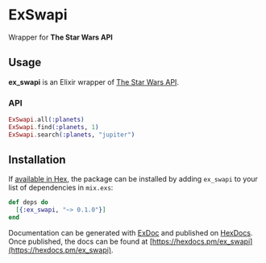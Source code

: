 # ExSwapi

Wrapper for **The Star Wars API**

## Usage

**ex_swapi** is an Elixir wrapper of [The Star Wars API](http://swapi.co/).

### API

```elixir
ExSwapi.all(:planets)
ExSwapi.find(:planets, 1)
ExSwapi.search(:planets, "jupiter")
```

## Installation

If [available in Hex](https://hex.pm/docs/publish), the package can be installed
by adding `ex_swapi` to your list of dependencies in `mix.exs`:

```elixir
def deps do
  [{:ex_swapi, "~> 0.1.0"}]
end
```

Documentation can be generated with [ExDoc](https://github.com/elixir-lang/ex_doc)
and published on [HexDocs](https://hexdocs.pm). Once published, the docs can
be found at [https://hexdocs.pm/ex_swapi](https://hexdocs.pm/ex_swapi).

